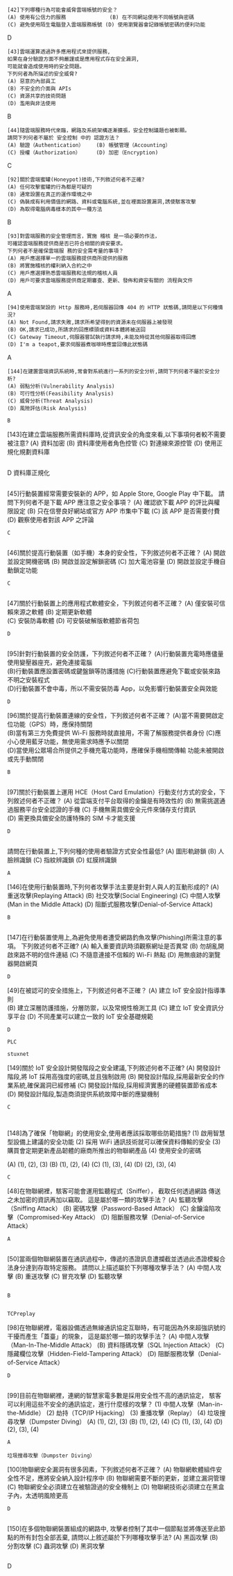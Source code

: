 ```
[42]下列哪種行為可能會威脅雲端帳號的安全？ 
(A) 使用有公信力的服務              (B) 在不同網站使用不同帳號與密碼 
(C) 避免使用陌生電腦登入雲端服務帳號 (D) 使用瀏覽器會記錄帳號密碼的便利功能
```
D
```
[43]雲端運算透過許多應用程式來提供服務,
如果在身分驗證方面不夠嚴謹或是應用程式存在安全漏洞,
可能就會造成使用時的安全問題。
下列何者為所描述的安全威脅?
(A) 惡意的內部員工
(B) 不安全的介面與 APIs
(C) 資源共享的技術問題
(D) 濫用與非法使用
```
B
```
[44]隨雲端服務時代來臨，網路及系統架構逐漸擴張，安全控制議題也被彰顯。
請問下列何者不屬於 安全控制 中的 認證方法？ 
(A) 驗證（Authentication）    (B) 帳號管理（Accounting） 
(C) 授權（Authorization）     (D) 加密（Encryption)
```
C
```
[92]關於雲端蜜罐(Honeypot)技術,下列敘述何者不正確?
(A) 任何攻擊蜜罐的行為都是可疑的
(B) 通常設置在真正的運作環境之中
(C) 偽裝成有利用價值的網路、資料或電腦系統,並在裡面設置漏洞,誘使駭客攻擊
(D) 為取得電腦病毒樣本的其中一種方法
```
B

```
[93]對雲端服務的安全管理而言，實施 稽核 是一項必要的作法，
可確認雲端服務提供商是否已符合相關的資安要求。
下列何者不是確保雲端服 務的安全需考量的事項？ 
(A) 用戶應選擇單一的雲端服務提供商所提供的服務 
(B) 將實施稽核的權利納入合約之中 
(C) 用戶應選擇熟悉雲端服務和法規的稽核人員     
(D) 用戶可要求雲端服務提供商定期審查、更新、發佈和資安有關的 流程與文件
```
A
```
[94]使用雲端架設的 Http 服務時,若伺服器回傳 404 的 HTTP 狀態碼,請問是以下何種情況?
(A) Not Found,請求失敗,請求所希望得到的資源未在伺服器上被發現
(B) OK,請求已成功,所請求的回應標頭或資料本體將被送回
(C) Gateway Timeout,伺服器嘗試執行請求時,未能及時從其他伺服器取得回應
(D) I'm a teapot,要求伺服器煮咖啡時應當回傳此狀態碼
```
A
```
[144]在建置雲端資訊系統時,常會對系統進行一系列的安全分析,請問下列何者不屬於安全分析?
(A) 弱點分析(Vulnerability Analysis)
(B) 可行性分析(Feasibility Analysis)
(C) 威脅分析(Threat Analysis)
(D) 風險評估(Risk Analysis)
```
```
B
```
[143]在建立雲端服務所需資料庫時,從資訊安全的角度來看,以下事項何者較不需要被注意?
(A) 資料加密
(B) 資料庫使用者角色控管
(C) 對連線來源控管
(D) 使用正規化規劃資料庫
```
```
D  資料庫正規化
```
```
[45]行動裝置經常需要安裝新的 APP，如 Apple Store, Google Play 中下載。 
請問下列何者不是下載 APP 應注意之安全事項？ 
(A) 確認欲下載 APP 的評比與權限設定 
(B) 只在信譽良好網站或官方 APP 市集中下載 
(C) 該 APP 是否需要付費 
(D) 觀察使用者對該 APP 之評論 
```
C


```
[46]關於提高行動裝置（如手機）本身的安全性，下列敘述何者不正確？ 
(A) 開啟並設定開機密碼 (B) 開啟並設定解鎖密碼 
(C) 加大電池容量       (D) 開啟並設定手機自動鎖定功能 
```
C


```
[47]關於行動裝置上的應用程式軟體安全，下列敘述何者不正確？ 
(A) 僅安裝可信賴來源之軟體 (B) 定期更新軟體  
(C) 安裝防毒軟體 (D) 可安裝破解版軟體節省荷包 
```
D


```
[95]針對行動裝置的安全防護，下列敘述何者不正確？ 
(A)行動裝置充電時應儘量使用變壓器座充，避免連接電腦  
(B)行動裝置應設置密碼或鍵盤鎖等防護措施 
(C)行動裝置應避免下載或安裝來路不明之安裝程式        
(D)行動裝置不會中毒，所以不需安裝防毒 App，以免影響行動裝置安全與效能
```
D

```
[96]關於提高行動裝置連線的安全性，下列敘述何者不正確？ 
(A)當不需要開啟定位功能（GPS）時，應保持關閉   
(B)當有第三方免費提供 Wi-Fi 服務時就直接用，不需了解服務提供者身份 
(C)應小心使用藍牙功能，無使用需求時應予以關閉  
(D)當使用公眾場合所提供之手機充電功能時，應確保手機相關傳輸 功能未被開啟或先手動關閉 
```
B


```
[97]關於行動裝置上運用 HCE（Host Card Emulation）行動支付方式的安全，下列敘述何者不正確？ 
(A) 從雲端支付平台取得的金鑰是有時效性的 
(B) 無需挑選通過服務平台安全認證的手機 
(C) 手機無需具備安全元件來儲存支付資訊   
(D) 需更換具備安全防護特殊的 SIM 卡才能支援 
```
D


```
請問在行動裝置上,下列何種的使用者驗證方式安全性最低?
(A) 圖形軌跡鎖   (B) 人臉辨識鎖   (C) 指紋辨識鎖  (D) 虹膜辨識鎖
```
A
```
[146]在使用行動裝置時,下列何者攻擊手法主要是針對人與人的互動形成的?
(A) 重送攻擊(Replaying Attack)
(B) 社交攻擊(Social Engineering)
(C) 中間人攻擊(Man in the Middle Attack)
(D) 阻斷式服務攻擊(Denial-of-Service Attack)
```
B


```
[147]在行動裝置使用上,為避免使用者遭受網路釣魚攻擊(Phishing)所需注意的事項。
下列敘述何者不正確?
(A) 輸入重要資訊時須觀察網址是否異常
(B) 勿胡亂開啟來路不明的信件連結
(C) 不隨意連接不信賴的 Wi-Fi 熱點
(D) 用無痕跡的瀏覽器開啟網頁
```
D
```
[49]在被認可的安全措施上，下列敘述何者不正確？ 
(A) 建立 IoT 安全設計指導準則  
(B) 建立深層防護措施，分層防禦，以及常規性檢測工具 
(C) 建立 IoT 安全資訊分享平台 
(D) 不同產業可以建立一致的 IoT 安全基礎規範 
```
D

PLC

stuxnet

```
[149]關於 IoT 安全設計開發階段之安全建議,下列敘述何者不正確?
(A) 開發設計階段,將 IoT 採用高強度的密碼,並且強制啟用
(B) 開發設計階段,採用最新安全的作業系統,確保漏洞已經修補
(C) 開發設計階段,採用經濟實惠的硬體裝置節省成本
(D) 開發設計階段,製造商須提供系統故障中斷的應變機制
```
C



```
[148]為了確保「物聯網」的使用安全,使用者應該採取哪些防範措施?
(1) 啟用智慧型設備上建議的安全功能
(2) 採用 WiFi 通訊技術就可以確保資料傳輸的安全
(3) 購買會定期更新產品韌體的廠商所推出的物聯網產品
(4) 使用安全的密碼

(A) (1), (2), (3)
(B) (1), (2), (4)
(C) (1), (3), (4)
(D) (2), (3), (4)
```
C
```
[48]在物聯網裡，駭客可能會運用監聽程式（Sniffer），
截取任何透過網路 傳送之未加密的資訊再加以竊取。
這是屬於哪一類的攻擊手法？ 
(A) 監聽攻擊（Sniffing Attack） 
(B) 密碼攻擊（Password-Based Attack） 
(C) 金鑰淪陷攻擊（Compromised-Key Attack） 
(D) 阻斷服務攻擊（Denial-of-Service Attack） 
```
A


```
[50]當兩個物聯網裝置在通訊過程中，傳遞的憑證訊息遭攔截並透過此憑證模擬合法身分達到存取特定服務。
 請問以上描述屬於下列哪種攻擊手法？ (A) 中間人攻擊 (B) 重送攻擊 (C) 冒充攻擊 (D) 監聽攻擊  
```

B


TCPreplay

```
[98]在物聯網裡，電器設備透過無線通訊協定互聯時，有可能因為外來超強訊號的干擾而產生「蓋臺」的現象，
這是屬於哪一類的攻擊手法？ 
(A) 中間人攻擊（Man-In-The-Middle Attack）
(B) 資料隱碼攻擊（SQL Injection Attack） 
(C) 隱藏欄位攻擊（Hidden-Field-Tampering Attack） 
(D) 阻斷服務攻擊（Denial-of-Service Attack） 
```
D


```
[99]目前在物聯網裡，連網的智慧家電多數是採用安全性不高的通訊協定，
駭客可以利用這些不安全的通訊協定，進行什麼樣的攻擊？ 
(1) 中間人攻擊（Man-in-the-Middle）    (2) 劫持（TCP/IP Hijacking） 
(3) 重播攻擊（Replay） (4) 垃圾搜尋攻擊（Dumpster Diving） 
(A) (1), (2), (3) 
(B) (1), (2), (4) 
(C) (1), (3), (4) 
(D) (2), (3), (4)
```
A

垃圾搜尋攻擊（Dumpster Diving） 

```
[100]物聯網安全漏洞有很多因素，下列敘述何者不正確？ 
(A) 物聯網軟體組件安全性不足，應將安全納入設計程序中 
(B) 物聯網需要不斷的更新，並建立漏洞管理 
(C) 物聯網安全必須建立在被驗證過的安全機制上 
(D) 物聯網技術必須建立在黑盒子內，太透明風險更高 
```
D


```
[150]在多個物聯網裝置組成的網路中,
攻擊者控制了其中一個節點並將傳送至此節點的所有封包全部丟棄,
請問以上敘述屬於下列哪種攻擊手法?
(A) 黑函攻擊  (B) 分割攻擊   (C) 蟲洞攻擊  (D) 黑洞攻擊
```
```
D

